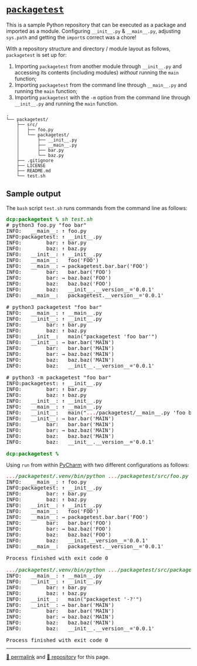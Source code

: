 # [`packagetest`](https://github.com/dcpetty/packagetest)

This is a sample Python repository that can be executed as a package and imported as a module. Configuring `__init__.py` &amp; `__main__.py`, adjusting `sys.path` and getting the `import`s correct was a chore!

With a repository structure and directory / module layout as follows, `packagetest` is set up for:

1. Importing `packagetest` from another module through `__init__.py` and accessing its contents (including modules) *without* running the `main` function;
1. Importing `packagetest` from the command line through `__main__.py` and running the `main` function;
1. Importing `packagetest` with the `-m` option from the command line through `__init__.py` and running the `main` function.

```text
.
└── packagetest/
    ├── src/
    │   ├── foo.py
    │   └── packagetest/
    │       ├── __init__.py
    │       ├── __main__.py
    │       ├── bar.py
    │       └── baz.py
    ├── .gitignore
    ├── LICENSE
    ├── README.md
    └── test.sh
```

## Sample output

The `bash` script `test.sh` runs commands from the command line as follows:

<style>.pre strong { color: green; } .pre em { color: darkgreen; }  .pre span { color: red;}</style>
<pre class="pre">
<strong>dcp:packagetest % </strong><em>sh test.sh</em>
# python3 foo.py "foo bar"
INFO:   __main__: ↑ foo.py
INFO:packagetest: ↑ __init__.py
INFO:        bar: ↑ bar.py
INFO:        baz: ↑ baz.py
INFO:   __init__: ↑ __init__.py
INFO:   __main__:   foo('FOO')
INFO:   __main__: → packagetest.bar.bar('FOO')
INFO:        bar:   bar.bar('FOO')
INFO:        bar: → baz.baz('FOO')
INFO:        baz:   baz.baz('FOO')
INFO:        baz:   __init__.__version__='0.0.1'
INFO:   __main__:   packagetest.__version__='0.0.1'

# python3 packagetest "foo bar"
INFO:   __main__: ↑ __main__.py
INFO:   __init__: ↑ __init__.py
INFO:        bar: ↑ bar.py
INFO:        baz: ↑ baz.py
INFO:   __init__:   main("packagetest 'foo bar'")
INFO:   __init__: → bar.bar('MAIN')
INFO:        bar:   bar.bar('MAIN')
INFO:        bar: → baz.baz('MAIN')
INFO:        baz:   baz.baz('MAIN')
INFO:        baz:   __init__.__version__='0.0.1'

# python3 -m packagetest "foo bar"
INFO:packagetest: ↑ __init__.py
INFO:        bar: ↑ bar.py
INFO:        baz: ↑ baz.py
INFO:   __init__: ↑ __init__.py
INFO:   __main__: ↑ __main__.py
INFO:   __init__:   main("<span>...</span>/packagetest/__main__.py 'foo bar'")
INFO:   __init__: → bar.bar('MAIN')
INFO:        bar:   bar.bar('MAIN')
INFO:        bar: → baz.baz('MAIN')
INFO:        baz:   baz.baz('MAIN')
INFO:        baz:   __init__.__version__='0.0.1'

<strong>dcp:packagetest % </strong>
</pre>

Using `run` from within [PyCharm](https://www.jetbrains.com/pycharm/) with two different configurations as follows:

<pre class="pre">
<em><span>...</span>/packagetest/.venv/bin/python <span>...</span>/packagetest/src/foo.py</em>
INFO:   __main__: ↑ foo.py
INFO:packagetest: ↑ __init__.py
INFO:        bar: ↑ bar.py
INFO:        baz: ↑ baz.py
INFO:   __init__: ↑ __init__.py
INFO:   __main__:   foo('FOO')
INFO:   __main__: → packagetest.bar.bar('FOO')
INFO:        bar:   bar.bar('FOO')
INFO:        bar: → baz.baz('FOO')
INFO:        baz:   baz.baz('FOO')
INFO:        baz:   __init.__version__='0.0.1'
INFO:   __main__:   packagetest.__version__='0.0.1'

Process finished with exit code 0

<em><span>...</span>/packagetest/.venv/bin/python <span>...</span>/packagetest/src/packagetest</em>
INFO:   __main__: ↑ __main__.py
INFO:   __init__: ↑ __init__.py
INFO:        bar: ↑ bar.py
INFO:        baz: ↑ baz.py
INFO:   __init__:   main("packagetest '-?'")
INFO:   __init__: → bar.bar('MAIN')
INFO:        bar:   bar.bar('MAIN')
INFO:        bar: → baz.baz('MAIN')
INFO:        baz:   baz.baz('MAIN')
INFO:        baz:   __init__.__version__='0.0.1'

Process finished with exit code 0
</pre>

<hr>

[&#128279; permalink](https://dcpetty.github.io/packagetest) and [&#128297; repository](https://github.com/dcpetty/packagetest) for this page.
